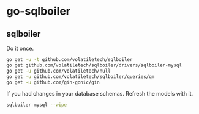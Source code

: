 # go-sqlboiler

## sqlboiler

Do it once.
```bash
go get -u -t github.com/volatiletech/sqlboiler
go get github.com/volatiletech/sqlboiler/drivers/sqlboiler-mysql
go get -u github.com/volatiletech/null
go get -u github.com/volatiletech/sqlboiler/queries/qm
go get -u github.com/gin-gonic/gin
```

If you had changes in your database schemas. Refresh the models with it.
```bash
sqlboiler mysql --wipe
```